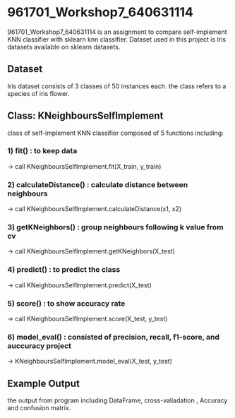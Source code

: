 # 961701_Workshop7_640631114
961701_Workshop7_640631114 is an assignment to compare
self-implement KNN classifier with sklearn knn classifier.
Dataset used in this project is Iris datasets available on 
sklearn datasets.

## Dataset
Iris dataset consists of 3 classes of 50 instances each.
the class refers to a species of iris flower. 

## Class: KNeighboursSelfImplement
class of self-implement KNN classifier composed of 5 functions
including:
### 1) fit() : to keep data
-> call KNeighboursSelfImplement.fit(X_train, y_train)
### 2) calculateDistance() : calculate distance between neighbours
-> call  KNeighboursSelfImplement.calculateDistance(x1, x2)
### 3) getKNeighbors() : group neighbours following k value from cv
-> call  KNeighboursSelfImplement.getKNeighbors(X_test)
### 4) predict() : to predict the class
-> call  KNeighboursSelfImplement.predict(X_test)
### 5) score() : to show accuracy rate
-> call  KNeighboursSelfImplement.score(X_test, y_test)
### 6) model_eval() : consisted of precision, recall, f1-score, and auccuracy project
-> KNeighboursSelfImplement.model_eval(X_test, y_test)

## Example Output
the output from program including DataFrame, cross-valiadation
, Accuracy and confusion matrix.
